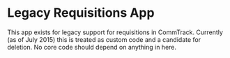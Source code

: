 Legacy Requisitions App
======================

This app exists for legacy support for requisitions in CommTrack.
Currently (as of July 2015) this is treated as custom code and a candidate for deletion.
No core code should depend on anything in here.
